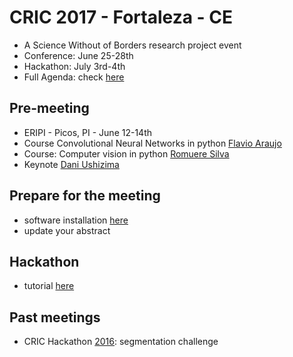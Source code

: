 # CRIC 2017 - Fortaleza - CE
- A Science Without of Borders research project event
- Conference: June 25-28th
- Hackathon: July 3rd-4th
- Full Agenda: check [here](https://sites.google.com/view/cric)

## Pre-meeting
- ERIPI - Picos, PI - June 12-14th
- Course Convolutional Neural Networks in python [Flavio Araujo]()
- Course: Computer vision in python [Romuere Silva]()
- Keynote [Dani Ushizima]()

## Prepare for the meeting
- software installation [here](http://www.imagexd.org/2017/03/20/tutorial-materials.html)
- update your abstract

## Hackathon
- tutorial [here]()


## Past meetings
- CRIC Hackathon [2016](https://github.com/dani-lbnl/cancerCervicalHack): segmentation challenge

